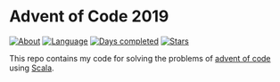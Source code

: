 # Advent of Code 2019
[![About](https://img.shields.io/badge/Advent%20of%20Code-2019-brightgreen)](https://adventofcode.com/2019/about)
[![Language](https://img.shields.io/badge/Language-Scala-darkred)](https://www.scala-lang.org/)
[![Days completed](https://img.shields.io/badge/Days%20completed-11-red)](https://github.com/daniel0611/AdventOfCode2019/tree/master/src/com/github/daniel0611/adventofcode2019)
[![Stars](https://img.shields.io/badge/Stars%20⭐-22-yellow)](https://adventofcode.com/2019/stats)

This repo contains my code for solving the problems of [advent of code](https://adventofcode.com/2019/about) using [Scala](https://scala-lang.org).  
